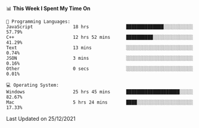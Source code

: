 
<!--START_SECTION:waka-->
📊 **This Week I Spent My Time On** 

```text
💬 Programming Languages: 
JavaScript               18 hrs              ██████████████░░░░░░░░░░░   57.79% 
C++                      12 hrs 52 mins      ██████████░░░░░░░░░░░░░░░   41.29% 
Text                     13 mins             ░░░░░░░░░░░░░░░░░░░░░░░░░   0.74% 
JSON                     3 mins              ░░░░░░░░░░░░░░░░░░░░░░░░░   0.16% 
Other                    0 secs              ░░░░░░░░░░░░░░░░░░░░░░░░░   0.01%

💻 Operating System: 
Windows                  25 hrs 45 mins      ████████████████████░░░░░   82.67% 
Mac                      5 hrs 24 mins       ████░░░░░░░░░░░░░░░░░░░░░   17.33%

```


 Last Updated on 25/12/2021
<!--END_SECTION:waka-->
